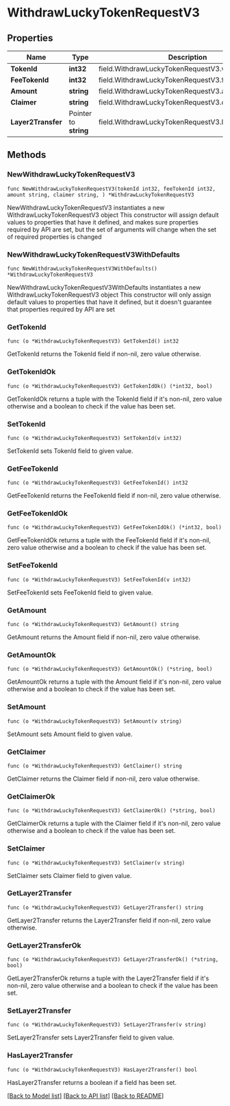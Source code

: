 # WithdrawLuckyTokenRequestV3

## Properties

Name | Type | Description | Notes
------------ | ------------- | ------------- | -------------
**TokenId** | **int32** | field.WithdrawLuckyTokenRequestV3.withdrawTokenId | 
**FeeTokenId** | **int32** | field.WithdrawLuckyTokenRequestV3.feeTokenId | 
**Amount** | **string** | field.WithdrawLuckyTokenRequestV3.amount | 
**Claimer** | **string** | field.WithdrawLuckyTokenRequestV3.claimer | 
**Layer2Transfer** | Pointer to **string** | field.WithdrawLuckyTokenRequestV3.layer2Transfer | [optional] 

## Methods

### NewWithdrawLuckyTokenRequestV3

`func NewWithdrawLuckyTokenRequestV3(tokenId int32, feeTokenId int32, amount string, claimer string, ) *WithdrawLuckyTokenRequestV3`

NewWithdrawLuckyTokenRequestV3 instantiates a new WithdrawLuckyTokenRequestV3 object
This constructor will assign default values to properties that have it defined,
and makes sure properties required by API are set, but the set of arguments
will change when the set of required properties is changed

### NewWithdrawLuckyTokenRequestV3WithDefaults

`func NewWithdrawLuckyTokenRequestV3WithDefaults() *WithdrawLuckyTokenRequestV3`

NewWithdrawLuckyTokenRequestV3WithDefaults instantiates a new WithdrawLuckyTokenRequestV3 object
This constructor will only assign default values to properties that have it defined,
but it doesn't guarantee that properties required by API are set

### GetTokenId

`func (o *WithdrawLuckyTokenRequestV3) GetTokenId() int32`

GetTokenId returns the TokenId field if non-nil, zero value otherwise.

### GetTokenIdOk

`func (o *WithdrawLuckyTokenRequestV3) GetTokenIdOk() (*int32, bool)`

GetTokenIdOk returns a tuple with the TokenId field if it's non-nil, zero value otherwise
and a boolean to check if the value has been set.

### SetTokenId

`func (o *WithdrawLuckyTokenRequestV3) SetTokenId(v int32)`

SetTokenId sets TokenId field to given value.


### GetFeeTokenId

`func (o *WithdrawLuckyTokenRequestV3) GetFeeTokenId() int32`

GetFeeTokenId returns the FeeTokenId field if non-nil, zero value otherwise.

### GetFeeTokenIdOk

`func (o *WithdrawLuckyTokenRequestV3) GetFeeTokenIdOk() (*int32, bool)`

GetFeeTokenIdOk returns a tuple with the FeeTokenId field if it's non-nil, zero value otherwise
and a boolean to check if the value has been set.

### SetFeeTokenId

`func (o *WithdrawLuckyTokenRequestV3) SetFeeTokenId(v int32)`

SetFeeTokenId sets FeeTokenId field to given value.


### GetAmount

`func (o *WithdrawLuckyTokenRequestV3) GetAmount() string`

GetAmount returns the Amount field if non-nil, zero value otherwise.

### GetAmountOk

`func (o *WithdrawLuckyTokenRequestV3) GetAmountOk() (*string, bool)`

GetAmountOk returns a tuple with the Amount field if it's non-nil, zero value otherwise
and a boolean to check if the value has been set.

### SetAmount

`func (o *WithdrawLuckyTokenRequestV3) SetAmount(v string)`

SetAmount sets Amount field to given value.


### GetClaimer

`func (o *WithdrawLuckyTokenRequestV3) GetClaimer() string`

GetClaimer returns the Claimer field if non-nil, zero value otherwise.

### GetClaimerOk

`func (o *WithdrawLuckyTokenRequestV3) GetClaimerOk() (*string, bool)`

GetClaimerOk returns a tuple with the Claimer field if it's non-nil, zero value otherwise
and a boolean to check if the value has been set.

### SetClaimer

`func (o *WithdrawLuckyTokenRequestV3) SetClaimer(v string)`

SetClaimer sets Claimer field to given value.


### GetLayer2Transfer

`func (o *WithdrawLuckyTokenRequestV3) GetLayer2Transfer() string`

GetLayer2Transfer returns the Layer2Transfer field if non-nil, zero value otherwise.

### GetLayer2TransferOk

`func (o *WithdrawLuckyTokenRequestV3) GetLayer2TransferOk() (*string, bool)`

GetLayer2TransferOk returns a tuple with the Layer2Transfer field if it's non-nil, zero value otherwise
and a boolean to check if the value has been set.

### SetLayer2Transfer

`func (o *WithdrawLuckyTokenRequestV3) SetLayer2Transfer(v string)`

SetLayer2Transfer sets Layer2Transfer field to given value.

### HasLayer2Transfer

`func (o *WithdrawLuckyTokenRequestV3) HasLayer2Transfer() bool`

HasLayer2Transfer returns a boolean if a field has been set.


[[Back to Model list]](../README.md#documentation-for-models) [[Back to API list]](../README.md#documentation-for-api-endpoints) [[Back to README]](../README.md)


